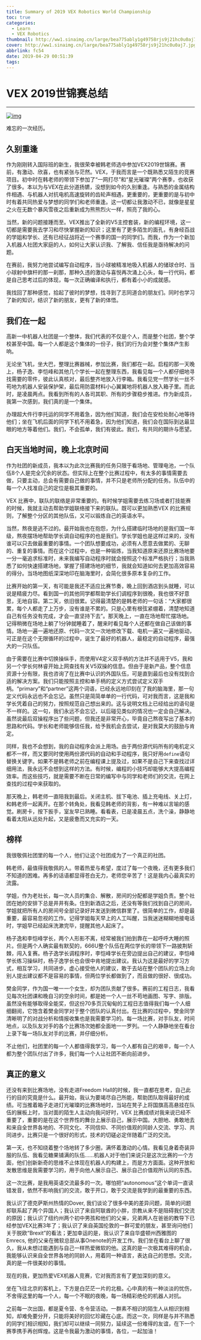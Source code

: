 ```yaml
---
title: Summary of 2019 VEX Robotics World Championship
toc: true
categories:
  - Learn
  - VEX Robotics
thumbnail: http://ww1.sinaimg.cn/large/bea775ably1g49758rjs9j21hc0u0aj7.jpg
cover: http://ww1.sinaimg.cn/large/bea775ably1g49758rjs9j21hc0u0aj7.jpg
abbrlink: fc54
date: 2019-04-29 00:51:39
tags:
---
```


# VEX 2019世锦赛总结

------

[![img](http://ww1.sinaimg.cn/large/bea775ably1g495bkhmssj22a13a44qr.jpg)](http://ww1.sinaimg.cn/large/bea775ably1g495bkhmssj22a13a44qr.jpg)

难忘的一次经历。

## 久别重逢

作为刚刚转入国际班的新生，我很荣幸被韩老师选中参加VEX2019世锦赛。赛前，有激动、欣喜，也有紧张与茫然。VEX，于我而言是一个既熟悉又陌生的竞赛项目。初中时在韩老师的带领下参加了“一网打尽”和“星光璀璨”两个赛季，也收获了很多。本以为与VEX在此分道扬镳，没想到如今的久别重逢。与熟悉的金属结构件相遇、与机器人对抗电机高速旋转的齿轮声相遇，更重要的，更重要的是与初中时有着共同热爱与梦想的同学们和老师重逢。这一切都让我激动不已，就像是星星之火在无数个暴风雪夜之后重新成为熊熊烈火一样，照亮了我的心。

当然，新的问题接踵而至。VEX推出了全新的V5主控套装，新的编程环境，这一切都是需要我去学习和尽快掌握新的知识；这里有了更多陌生的面孔，有身经百战的学姐和学长、还有已经征战将近一个赛季的国一的同学们。而我，作为一个新加入机器人社团大家庭的人，如何让大家认识我、了解我、信任我是亟待解决的问题。

在赛前，我努力地尝试编写自动程序，当小球被精准地吸入机器人的储球仓时、当小球射中旗杆的那一刹那，那种久违的激动与喜悦再次涌上心头，每一行代码，都是自己思考过后的体现，每一次正确编译和执行，都有着小小的成就感。

我找回了那种感觉，拾起了彼时的梦想，找寻到了志同道合的朋友们。同时也学习了新的知识，结识了新的朋友，更有了新的体悟。

## 我们在一起



高新一中机器人社团是一个整体，我们代表的不仅是个人，而是整个社团，整个学校甚至中国。每一个人都是这个集体的一份子，我们的行为会对整个集体产生影响。

无论坐飞机，坐大巴，整理比赛器械，参加比赛，我们都在一起。启程的那一天晚上，杨子逸、李恺峰和其他几个学长一起在整理东西，我看见每一个人都仔细地寻找需要的零件，彼此认真核对，最后整齐地放入行李箱。我看见党一然学长一丝不苟地为机器人安装保护架，最后用防震材料小心翼翼地将机器人放入箱子里。而此时，是凌晨两点。我看到所有的人各司其职、所有的步骤稳步推进。作为新成员，我第一次感到，我们真的是一个集体。

办理超大件行李托运的同学不用着急，因为他们知道，我们会在安检处耐心地等待他们；坐在飞机后面的同学下机不用着急，因为他们知道，我们会在国际到达最显眼的地方等着他们。我们，不会孤单，我们有彼此。我们，有共同的期许与愿望。

## 白天当地时间，晚上北京时间

作为社团的新成员，我本以为此次比赛我的任务只限于看场地、管理电池，一个队伍8个人是完全冗余的状态。但实际上在整个比赛过程中，有太多的事情需要去做，只要主动，总会有需要自己做的事情，并不只是老师所分配的任务。队伍中的每一个人找准自己的定位是极其重要的。

VEX 比赛中，联队的联络是非常重要的。有时候学姐需要去练习场或者打技能赛的时候，我就主动去帮助学姐联络接下来的联队。既可以更加熟悉VEX 的比赛规则，了解整个分区的其他队伍，又可以锻炼自己的英语水平。

当然，熬夜是逃不过的。最开始我也在抱怨，为什么搭建临时场地的是我们国一年级，熬夜摆场地帮助学长调自动程序的也是我们。学长学姐也是这样过来的，没有谁可以只去做最重要的事情。一个团队想要成功，必须有人愿意去做累的、无聊的、重复的事情。而在这个过程中，也是一种锻炼，当我知道原来还原比赛场地要一分一毫追求标准时，未来我编写自动程序时就会按照这个标准严格执行；当我熟悉了如何快速搭建场地，掌握了搭建场地的细节，我就会知道如何去更加高效容易的得分。当场地图纸深深地印在脑海里时，会简化很多原本复杂的工作。

比赛开始的第一天，有可能是我还不适应比赛节奏，晚上回到酒店到头就睡，可以说是精疲力尽。看到国一的其他同学都帮助学长们调程序到很晚，我也很不好意思，无地自容。第二天，依旧很累。记得最清楚的是韩老师的一句话：“大家都很累，每个人都走了上万步，没有谁是不累的。只是心里有根弦紧绷着，清楚地知道自己有任务没有完成，才会一直坚持下去”。那天晚上，一直在场地帮忙摆场地。记得稍微在场地上躺了1分钟就睡着了，醒来时看见每个人还都在做自己该做的事情。场地一遍一遍地还原、代码一次又一次地修改下载、电机一遍又一遍地驱动，可正是在这个无限循环的过程中，诞生了最好的机器人，最稳定的自动程序，最强大的一只队伍。

由于需要在比赛中切换操纵手，而使用V4定义双手柄的方法并不适用于V5，我和另一个学长何林睿开始上网查找有关V5双操的信息。但由于是新产品，整个信息资源十分有限，我也咨询了在比赛中认识的外国队伍，可是直到最后也没有找到合适的解决方案。我们只能按照主控和单手柄的定义方式尝试定义双手柄。“primary”和“partner”这两个词语，已经永远地印刻在了我的脑海里，那一句定义代码永远也不会忘记。虽然只是简简单单的一行代码，可对我而言，这是我和学长凭着自己的努力，按照规范自己想出来的。这与说明文档上已经给出的语句是不一样的。这一句，我们永远不会忘记，以后碰见类似的情况也一定会自己解决。虽然说最后双操程序出了些问题，但我还是非常开心，毕竟自己熬夜写出了基本的思路和代码。学长和老师能够信任我，给予我机会去尝试，是对我莫大的鼓励与肯定。

同样，我也不会想到，我的自动程序会派上用场。由于两份源代码所有的电机定义都不一样，而又要同时使用两份源代码的自动和手动程序，我只好用`define`语句替换关键字。如果不是韩老师之前在编程课上提及过，如果不是自己下来查找过详细用法，我永远不会想到这样的方法。有时候，编程的小技巧却能够大大提高编程效率。而这些技巧，就是需要不断在日常的编写中与同学和老师们的交流，在网上查找的过程中来获取的。

那天晚上，韩老师一直陪我到最后。关闭主机、拔下电池、插上充电线、关上灯，和韩老师一起离开。在那个转角处，我看见韩老师的背影，有一种难以言喻的感觉。刷房卡，按下扳手，室友早已熟睡。看看表，已是凌晨五点，洗个澡，静静地看着太阳从远处升起，又是疲惫而又充实的一天。

## 榜样

我很敬佩社团里的每一个人，他们让这个社团成为了一个真正的社团。

韩老师，最值得我敬佩的人。带着热爱与希望，度过了每一个夜晚，还有更多我们不知道的困难。再多的话语都显得苍白无力，老师您辛苦了！这是我内心最真实的流露。

学姐，作为老社长，每一次人员的集合、解散，房间的分配都是学姐负责。整个社团在她的安排下总是井井有条。住到新酒店之后，还没有等我们找到自己的房间，学姐就把所有人的房间号全部记录好并发送到微信群里了。很简单的工作，却是最重要，最容易忽视的工作。记得学姐每天早上的人工叫醒，当我迷迷糊糊地接电话时，学姐早已经起床洗漱完毕，提醒其他人起床了。

杨子逸和李恺峰学长，两个人形影不离，经常被我们拍到靠在一起呼呼大睡的照片。但是两个人确实最有默契的，666U整个队伍在两位学长的带领下一路披荆斩棘，闯入复赛。杨子逸学长调程序时，李恺峰学长在旁边提出自己的建议，李恺峰学长练习操纵时，杨子逸学长也会很中肯地提出建议。我认为这是最好的学习方式，相互学习，共同进步。虚心接受他人的建议，敢于去站在整个团队的立场上向别人提出建议都不是容易的事情，但两位学长都做到了，而且做的很好、很成功。

樊金同学，作为国一唯一一个女生，却为团队贡献了很多。赛前的工程日志，我看见每次社团课和晚自习的空余时间，都是她一个人一丝不苟地画图、写字、排版。虽然没有能够取得全能奖，但这份70多页沉甸甸的工程日志值得我们每一个人细细翻阅，它饱含着樊金同学对于整个团队的认真付出。在比赛的过程中，樊金同学清晰明了的对战分析和情报收集也是我需要学习的。每一场比赛，对手队友，时间地点，以及队友对手的各个比赛场次她都全面地一一罗列。一个人静静地坐在看台上录下每一场队友对手的比赛，并仔细分析。

不止他们，社团里的每一个人都值得我学习，每一个人都有自己的艰辛，每一个人都为整个团队付出了许多，我们每一个人让社团不断向前进步。

## 真正的意义

还没有来到比赛场地，没有走进Freedom Hall的时候，我一直都在思考，自己此行的目的究竟是什么。最开始，我认为要竭尽自己所能，帮助团队取得最好的成绩。可当推着箱子走进灯光璀璨的比赛场地时，当站在凳子上将国旗高高悬挂在队伍的展板上时，当对面的陌生人主动向我问好时，VEX 比赛成绩对我来说已经不重要了，重要的是在这个世界性的舞台上展示自己，展示中国。大胆地、勇敢地去和来自全世界各地的、不同文化、不同信仰、不同价值观的同龄人交流、学习、共同进步。比赛只是一个很好的形式，技术的切磋必定伴随着广泛的交流。

第一天，也不知绕着整个场地转了多少圈，满怀着激动的心情。我看见身着奇装异服的队伍、我看见糖果铺满的队伍……机器人对于他们来说只是这次比赛的一个方面，他们创新新奇的思维不止体现在机器人的构建上，而是方方面面。这种开放和发散思维是我需要学习的，用于向他人展示自己、展示自己价值观所认同的东西。

这一次比赛，是我用英语交流最多的一次。哪怕把“autonomous”这个单词一直读错发音，依然不影响我们的交流，敢于开口，敢于交流是我学到的最重要的东西。

我认识了德克萨斯州热情的Dover, 我们谈论了很多中美的差异问题，简单的问题却联系起了两个异国人；我认识了来自阿联酋的小胖，宗教从来不是阻碍我们交流的原因；我认识了纽约州两个初中男孩和他们的父亲，兄弟两人在爸爸的教导下已经参加VEX比赛3年了；我认识了来自英国伦敦的一群可爱的朋友，甚至询问他们关于脱欧“Brexit”的看法；更加幸运的是，我认识了来自华盛顿州西雅图的Emrecs, 他的父亲在微软总部从事Onenote的开发工作。我们坐在看台上聊了很久，我从未想过能遇到与自己一样热爱微软的他。这真的是一次极其难得的机会，我能够认识来自全世界各地的同龄人，用着同一种语言，表达自己的思想。交流，真的是一件很美妙的事情。

现在的我，更加热爱VEX机器人竞赛，它对我而言有了更加深刻的意义。

坐在飞往北京的客机上，下方是白茫茫一片的北极。心中真的有一种淡淡的忧伤，不舍得这里的每一个人，每一个不眠的夜晚，每一场精彩绝伦的机器人对抗。

之前每一次出国，都是夏令营、冬令营活动。一群素不相识的陌生人从相识到相知，却难免要分开，只能将美好的回忆珍藏在心底。而这一次，同样是与并不熟悉的同学们相识相知，我们却可以继续一同努力，延续这一份难得的友谊，在下一个赛季携手再创辉煌。这是令我最为激动的事情，各位，一起加油！